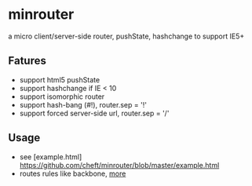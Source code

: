 # minrouter
a micro client/server-side router, pushState, hashchange to support IE5+

## Fatures
* support html5 pushState
* support hashchange if IE < 10
* support isomorphic router
* support hash-bang (#!), router.sep = '!'
* support forced server-side url, router.sep = '/'

## Usage
* see [example.html] https://github.com/cheft/minrouter/blob/master/example.html
* routes rules like backbone, [more](http://backbonejs.org/#Router-routes)
